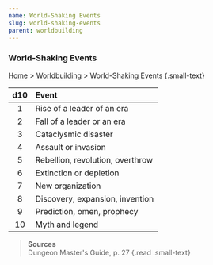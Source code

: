 ```yaml
---
name: World-Shaking Events
slug: world-shaking-events
parent: worldbuilding
---
```

### World-Shaking Events
[Home](dm-operations-center) > [Worldbuilding](worldbuilding-menu) > World-Shaking Events {.small-text}

| d10 | Event                            |
|:---:|:---------------------------------|
|  1  | Rise of a leader of an era       |
|  2  | Fall of a leader or an era       |
|  3  | Cataclysmic disaster             |
|  4  | Assault or invasion              |
|  5  | Rebellion, revolution, overthrow |
|  6  | Extinction or depletion          |
|  7  | New organization                 |
|  8  | Discovery, expansion, invention  |
|  9  | Prediction, omen, prophecy       |
| 10  | Myth and legend                  |

> **Sources** <br/>
> Dungeon Master's Guide, p. 27
{.read .small-text}
